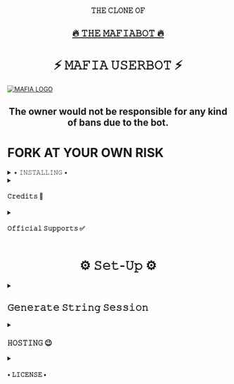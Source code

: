 <h3 align="center">𝚃𝙷𝙴 𝙲𝙻𝙾𝙽𝙴 𝙾𝙵</h3>
<h2 align="center"> <a href="https://github.com/H1M4N5HU0P/MAFIA-USERBOT">🔥 𝚃𝙷𝙴 𝙼𝙰𝙵𝙸𝙰𝙱𝙾𝚃 🔥</a></h2>


<h1 align="center">⚡ 𝙼𝙰𝙵𝙸𝙰 𝚄𝚂𝙴𝚁𝙱𝙾𝚃 ⚡</h1>


[![MAFIA LOGO](https://telegra.ph/file/b61486075c6ef73dd0d12.jpg)](https://t.me/MafiaBot_Support)


<h2 align="center">The owner would not be responsible for any kind of bans due to the bot.</h2>


# FORK AT YOUR OWN RISK

<details>

  <summary> • 𝙸𝙽𝚂𝚃𝙰𝙻𝙻𝙸𝙽𝙶 • </summary>

### 𝚃𝚑𝚎 𝙴𝚊𝚜𝚢 𝚆𝚊𝚢

<h4>⚜️ 𝙳𝙴𝙿𝙻𝙾𝚈 𝚃𝙾 𝙷𝙴𝚁𝙾𝙺𝚄 ⚜️</h4>

<a href="https://dashboard.heroku.com/new?button-url=https%3A%2F%2Fgithub.com%2FH1M4N5HU0P%2FMAFIA-BOT&template=https%3A%2F%2Fgithub.com%2FH1M4N5HU0P%2FMAFIA-BOT" rel="nofollow" style="background-color: initial; box-sizing: border-box; color: #0366d6; text-decoration-line: none;"><img alt="Deploy" data-canonical-src="https://www.herokucdn.com/deploy/button.svg" src="https://camo.githubusercontent.com/83b0e95b38892b49184e07ad572c94c8038323fb/68747470733a2f2f7777772e6865726f6b7563646e2e636f6d2f6465706c6f792f627574746f6e2e737667" style="border-style: none; box-sizing: initial; max-width: 100%;" /></a></div>

<h2 align="center"> <a href="https://github.com/H1M4N5HU0P/MAFIA-BOT">⚡ 𝚃𝙷𝙴 𝙼𝙰𝙵𝙸𝙰𝙱𝙾𝚃 ⚡</a></h2>

</details>

<details>
  <summary> <h4>𝙲𝚛𝚎𝚍𝚒𝚝𝚜 🏅</h4> </summary>

• [JaaduBot](https://github.com/Amberyt/JaaduBot)

• [Uniborg](https://github.com/spechide/uniborg)

• [Hêllẞø†](https://github.com/thevaders/vader)

• [Kittu](https://t.me/A_viyu)

</details>
<details>
  <summary> <h4>𝙾𝚏𝚏𝚒𝚌𝚒𝚊𝚕 𝚂𝚞𝚙𝚙𝚘𝚛𝚝𝚜 ✅</h4> </summary>

```
𝙶𝚎𝚝 𝚑𝚎𝚕𝚙 𝚛𝚎𝚐𝚊𝚛𝚍𝚒𝚗𝚐 𝚜𝚎𝚝𝚝𝚒𝚗𝚐 𝚞𝚙 
𝚢𝚘𝚞𝚛 MAFIABOT 𝚒𝚗 𝚘𝚞𝚛 𝚘𝚏𝚏𝚒𝚌𝚒𝚊𝚕 
𝚜𝚞𝚙𝚙𝚘𝚛𝚝 𝙶𝚛𝚘𝚞𝚙 𝚊𝚗𝚍 𝚐𝚎𝚝 𝚞𝚙𝚍𝚊𝚝𝚎𝚜
𝚗𝚘𝚝𝚒𝚏𝚒𝚌𝚊𝚝𝚒𝚘𝚗𝚜 𝚒𝚗 𝚄𝚙𝚍𝚊𝚝𝚎 𝙲𝚑𝚊𝚗𝚗𝚎𝚕.
```

<a href="https://t.me/MafiaBot_Support"><img src="https://img.shields.io/badge/Join-Support%20Channel-red.svg?style=for-the-badge&logo=Telegram"></a>

</details>

<h1 align="center">⚙️ 𝚂𝚎𝚝-𝚄𝚙 ⚙️</h1>

<details>
  <summary> <h2>𝙶𝚎𝚗𝚎𝚛𝚊𝚝𝚎 𝚂𝚝𝚛𝚒𝚗𝚐 𝚂𝚎𝚜𝚜𝚒𝚘𝚗</h2> </summary>

- Termux
    - 𝙲𝚕𝚘𝚗𝚎 `git clone https://github.com/H1M4N5HU0P/MAFIA-BOT.git`
    - 𝚃𝚑𝚎𝚗 𝙳𝚘  `cd MAFIA-BOT`
    - 𝚁𝚞𝚗 𝚂𝚝𝚛𝚒𝚗𝚐 𝙶𝚎𝚗𝚎𝚛𝚊𝚝𝚘𝚛 𝙱𝚢
           `bash string.sh`
    - 𝚃𝚑𝚎𝚗 𝙵𝚒𝚕𝚕 𝚃𝚑𝚎 𝚁𝚎𝚚𝚞𝚒𝚛𝚎𝚍 𝙳𝚎𝚝𝚊𝚒𝚕𝚜.
    - API ID, API HASH, PHONE NUMBER (WITH COUNTRY CODE)
 
- 𝚁𝚎𝚙𝚕 𝚁𝚞𝚗
    - 𝙲𝚕𝚒𝚌𝚔 [Here](https://replit.com/@H1M4N5HU0P/MAFIABOT#main.py) 𝚝𝚘 𝚘𝚙𝚎𝚗 𝚁𝚎𝚙𝚕 𝚛𝚞𝚗.
    - 𝙲𝚕𝚒𝚌𝚔 𝙾𝚗 𝙶𝚛𝚎𝚎𝚗 𝙿𝚕𝚊𝚢 𝙱𝚞𝚝𝚝𝚘𝚗.
    - 𝚆𝚊𝚒𝚝 𝚏𝚘𝚛 𝚊 𝚠𝚑𝚒𝚕𝚎 𝚝𝚑𝚎𝚗 𝚏𝚒𝚕𝚕 𝚝𝚑𝚎 𝚍𝚎𝚝𝚊𝚒𝚕𝚜.
    - 𝚂𝚝𝚛𝚒𝚗𝚐 𝚠𝚒𝚕𝚕 𝚋𝚎 𝚜𝚊𝚟𝚎𝚍 𝚒𝚗 𝚢𝚘𝚞𝚛 𝚂𝚊𝚟𝚎𝚍 𝙼𝚎𝚜𝚜𝚊𝚐𝚎.
</details>

<details>
  <summary> <h3>𝙷𝙾𝚂𝚃𝙸𝙽𝙶 😉</h3> </summary>

- 𝙲𝚑𝚘𝚘𝚜𝚎 𝙰 𝙷𝚘𝚜𝚝𝚒𝚗𝚐 𝚂𝚒𝚝𝚎. 𝙰𝚗𝚍 𝚏𝚒𝚕𝚕 𝚝𝚑𝚎 𝚖𝚊𝚗𝚍𝚊𝚝𝚘𝚛𝚢 𝚟𝚊𝚛𝚜.

## Deploys

- 𝚈𝚘𝚞 𝙲𝚊𝚗 𝙳𝚎𝚙𝚕𝚘𝚢 𝚒𝚝 𝚘𝚗 
    - [Zeet](https://zeet.co/new)
    - [Uffizzi](https://uffizzi.com)
    - Any Other VPS.
    - No support for Termux Yet.

## 𝙼𝚊𝚗𝚍𝚊𝚝𝚘𝚛𝚢 𝚅𝚊𝚛𝚜

- 𝚂𝚘𝚖𝚎 of 𝚝𝚑𝚎 𝚎𝚗𝚟𝚒𝚛𝚘𝚗𝚖𝚎𝚗𝚝 𝚟𝚊𝚛𝚒𝚊𝚋𝚕𝚎𝚜 𝚊𝚛𝚎 𝚖𝚊𝚗𝚍𝚊𝚝𝚘𝚛𝚢.
- 𝚃𝚑𝚎𝚜𝚎 𝚊𝚛𝚎 𝚕𝚒𝚜𝚝𝚎𝚍 𝚋𝚎𝚕𝚘𝚠.
    - `APP_ID`:   𝚈𝚘𝚞 𝚌𝚊𝚗 𝚐𝚎𝚝 𝚝𝚑𝚒𝚜 𝚟𝚊𝚕𝚞𝚎 𝚏𝚛𝚘𝚖 [here](https://my.telegram.org)
    - `API_HASH`:   𝚈𝚘𝚞 𝚌𝚊𝚗 𝚐𝚎𝚝 𝚝𝚑𝚒𝚜 𝚟𝚊𝚕𝚞𝚎 𝚏𝚛𝚘𝚖 [here](https://my.telegram.org)
    - `ENV`:   `ANYTHING`
    - `STRING_SESSION`:   𝚈𝚘𝚞 𝚌𝚊𝚗 𝚐𝚎𝚝 𝚝𝚑𝚒𝚜 𝚟𝚊𝚕𝚞𝚎 𝚏𝚛𝚘𝚖 𝚛𝚞𝚗𝚗𝚒𝚗𝚐 `python3 string_session.py` 𝚒𝚗 𝚝𝚎𝚛𝚖𝚞𝚡 𝚊𝚏𝚝𝚎𝚛 𝚌𝚕𝚘𝚗𝚒𝚗𝚐 𝚝𝚑𝚒𝚜 𝚛𝚎𝚙𝚘. Or just using [repl run](https://replit.com/@H1M4N5HU0P/MAFIABOT#main.py)
    - `LOG_GROUP`:   𝙼𝚊𝚔𝚎 𝚊 𝙲𝚑𝚊𝚗𝚗𝚎𝚕 𝙾𝚛 𝙶𝚛𝚘𝚞𝚙 𝚊𝚗𝚍 𝚐𝚎𝚝 𝚒𝚝'𝚜 𝚒𝚍.
    - `DATABASE_URL`:   𝙼𝚊𝚔𝚎 𝚊 𝚍𝚊𝚝𝚊𝚋𝚊𝚜𝚎 𝚘𝚗 𝚎𝚕𝚎𝚙𝚑𝚊𝚗𝚝 𝚜𝚚𝚕 𝚊𝚗𝚍 𝚙𝚊𝚜𝚝𝚎 𝚝𝚑𝚎 𝚞𝚛𝚕.
    - `DB_URI`:   𝚂𝚊𝚖𝚎 𝚊𝚜 `DATABASE_URL`
    - `BOT_TOKEN`:   𝙼𝚊𝚔𝚎 𝚊 𝙱𝚘𝚝 𝚏𝚛𝚘𝚖 [Botfather](https://t.me/botfather) and paste the bot token here.
    - `BOT_USERNAME`:   𝙿𝚊𝚜𝚝𝚎 𝚝𝚑𝚎 𝚄𝚜𝚎𝚛𝚗𝚊𝚖𝚎 𝚘𝚏 𝚋𝚘𝚝 𝚝𝚑𝚊𝚝 𝚢𝚘𝚞 𝚖𝚊𝚍𝚎 𝚏𝚛𝚘𝚖 [BotFather](https://t.me/botfather).
- 𝚃𝚑𝚎 𝚞𝚜𝚎𝚛𝚋𝚘𝚝 𝚠𝚒𝚕𝚕 𝚗𝚘𝚝 𝚠𝚘𝚛𝚔 𝚠𝚒𝚝𝚑𝚘𝚞𝚝 𝚜𝚎𝚝𝚝𝚒𝚗𝚐 𝚝𝚑𝚎 𝚖𝚊𝚗𝚍𝚊𝚝𝚘𝚛𝚢 𝚟𝚊𝚛𝚜.

</details>

<details>
  <summary> <h4>• 𝙻𝙸𝙲𝙴𝙽𝚂𝙴 •</h4> </summary>

![](https://www.gnu.org/graphics/gplv3-or-later.png)

𝙲𝚘𝚙𝚢𝚛𝚒𝚐𝚑𝚝 (C) 2021 H1M4N5HU0P

𝙿𝚘𝚓𝚎𝚌𝚝 [𝐌𝐀𝐅𝐈𝐀𝐁𝐎𝐓](https://github.com/H1M4N5HU0P/MAFIA-BOT) 𝚒𝚜 𝚏𝚛𝚎𝚎 𝚜𝚘𝚏𝚝𝚠𝚊𝚛𝚎: 𝚢𝚘𝚞 𝚌𝚊𝚗 𝚛𝚎𝚍𝚒𝚜𝚝𝚛𝚒𝚋𝚞𝚝𝚎 𝚒𝚝 𝚊𝚗𝚍/𝚘𝚛 𝚖𝚘𝚍𝚒𝚏𝚢
𝚒𝚝 𝚞𝚗𝚍𝚎𝚛 𝚝𝚑𝚎 𝚝𝚎𝚛𝚖𝚜 𝚘𝚏 𝚝𝚑𝚎 𝙶𝙽𝚄 𝙶𝚎𝚗𝚎𝚛𝚊𝚕 𝙿𝚞𝚋𝚕𝚒𝚌 𝙻𝚒𝚌𝚎𝚗𝚜𝚎 𝚊𝚜 𝚙𝚞𝚋𝚕𝚒𝚜𝚑𝚎𝚍 𝚋𝚢
𝚝𝚑𝚎 𝙵𝚛𝚎𝚎 𝚂𝚘𝚏𝚝𝚠𝚊𝚛𝚎 𝙵𝚘𝚞𝚗𝚍𝚊𝚝𝚒𝚘𝚗, 𝚎𝚒𝚝𝚑𝚎𝚛 𝚟𝚎𝚛𝚜𝚒𝚘𝚗 3 𝚘𝚏 𝚝𝚑𝚎 𝙻𝚒𝚌𝚎𝚗𝚜𝚎, 𝚘𝚛
(𝚊𝚝 𝚢𝚘𝚞𝚛 𝚘𝚙𝚝𝚒𝚘𝚗) 𝚊𝚗𝚢 𝚕𝚊𝚝𝚎𝚛 𝚟𝚎𝚛𝚜𝚒𝚘𝚗.

𝚃𝚑𝚒𝚜 𝚙𝚛𝚘𝚐𝚛𝚊𝚖 𝚒𝚜 𝚍𝚒𝚜𝚝𝚛𝚒𝚋𝚞𝚝𝚎𝚍 𝚒𝚗 𝚝𝚑𝚎 𝚑𝚘𝚙𝚎 𝚝𝚑𝚊𝚝 𝚒𝚝 𝚠𝚒𝚕𝚕 𝚋𝚎 𝚞𝚜𝚎𝚏𝚞𝚕,
𝚋𝚞𝚝 𝚆𝙸𝚃𝙷𝙾𝚄𝚃 𝙰𝙽𝚈 𝚆𝙰𝚁𝚁𝙰𝙽𝚃𝚈; 𝚠𝚒𝚝𝚑𝚘𝚞𝚝 𝚎𝚟𝚎𝚗 𝚝𝚑𝚎 𝚒𝚖𝚙𝚕𝚒𝚎𝚍 𝚠𝚊𝚛𝚛𝚊𝚗𝚝𝚢 𝚘𝚏
MERCHANTABILITY or 𝙵𝙸𝚃𝙽𝙴𝚂𝚂 𝙵𝙾𝚁 A 𝙿𝙰𝚁𝚃𝙸𝙲𝚄𝙻𝙰𝚁 𝙿𝚄𝚁𝙿𝙾𝚂𝙴.  𝚂𝚎𝚎 𝚝𝚑𝚎
𝙶𝙽𝚄 𝙶𝚎𝚗𝚎𝚛𝚊𝚕 𝙿𝚞𝚋𝚕𝚒𝚌 𝙻𝚒𝚌𝚎𝚗𝚜𝚎 𝚏𝚘𝚛 𝚖𝚘𝚛𝚎 𝚍𝚎𝚝𝚊𝚒𝚕𝚜.

𝚈𝚘𝚞 𝚜𝚑𝚘𝚞𝚕𝚍 𝚑𝚊𝚟𝚎 𝚛𝚎𝚌𝚎𝚒𝚟𝚎𝚍 𝚊 𝚌𝚘𝚙𝚢 𝚘𝚏 𝚝𝚑𝚎 𝙶𝙽𝚄 𝙶𝚎𝚗𝚎𝚛𝚊𝚕 𝙿𝚞𝚋𝚕𝚒𝚌 𝙻𝚒𝚌𝚎𝚗𝚜𝚎
𝚊𝚕𝚘𝚗𝚐 𝚠𝚒𝚝𝚑 𝚝𝚑𝚒𝚜 𝚙𝚛𝚘𝚐𝚛𝚊𝚖. 𝙸𝚏 𝚗𝚘𝚝, 𝚜𝚎𝚎 <https://www.gnu.org/licenses/>.

</details>
